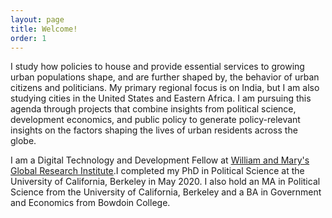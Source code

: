 ```yaml
---
layout: page
title: Welcome!
order: 1
---
```


<!-- Global site tag (gtag.js) - Google Analytics -->
<script async src="https://www.googletagmanager.com/gtag/js?id=UA-111923831-1"></script>
<script>
  window.dataLayer = window.dataLayer || [];
  function gtag(){dataLayer.push(arguments);}
  gtag('js', new Date());

  gtag('config', 'UA-111923831-1');
</script>



I study how policies to house and provide essential services to growing urban populations shape, and are further shaped by, the behavior of urban citizens and politicians. My primary regional focus is on India, but I am also studying cities in the United States and Eastern Africa. I am pursuing this agenda through  projects that combine insights from political science, development economics, and public policy to generate policy-relevant insights on the factors shaping the lives of urban residents across the globe.


I am a Digital Technology and Development Fellow at [William and Mary's Global Research Institute](https://www.wm.edu/offices/global-research/).I completed my PhD in Political Science at the University of California, Berkeley in May 2020. I also hold an MA in Political Science from the University of California, Berkeley and a BA in Government and Economics from Bowdoin College. 

